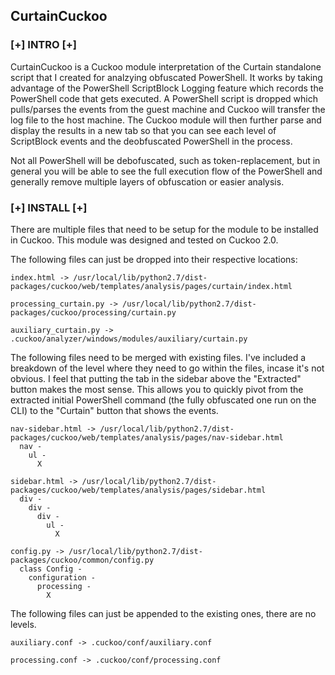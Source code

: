 ## CurtainCuckoo

### [+] INTRO [+]

CurtainCuckoo is a Cuckoo module interpretation of the Curtain standalone script that I created for analzying obfuscated PowerShell. It works by taking advantage of the PowerShell ScriptBlock Logging feature which records the PowerShell code that gets executed. A PowerShell script is dropped which pulls/parses the events from the guest machine and Cuckoo will transfer the log file to the host machine. The Cuckoo module will then further parse and display the results in a new tab so that you can see each level of ScriptBlock events and the deobfuscated PowerShell in the process.

Not all PowerShell will be debofuscated, such as token-replacement, but in general you will be able to see the full execution flow of the PowerShell and generally remove multiple layers of obfuscation or easier analysis.

### [+] INSTALL [+]

There are multiple files that need to be setup for the module to be installed in Cuckoo. This module was designed and tested on Cuckoo 2.0.

The following files can just be dropped into their respective locations:

```
index.html -> /usr/local/lib/python2.7/dist-packages/cuckoo/web/templates/analysis/pages/curtain/index.html

processing_curtain.py -> /usr/local/lib/python2.7/dist-packages/cuckoo/processing/curtain.py

auxiliary_curtain.py -> .cuckoo/analyzer/windows/modules/auxiliary/curtain.py
```

The following files need to be merged with existing files. I've included a breakdown of the level where they need to go within the files, incase it's not obvious. I feel that putting the tab in the sidebar above the "Extracted" button makes the most sense. This allows you to quickly pivot from the extracted initial PowerShell command (the fully obfuscated one run on the CLI) to the "Curtain" button that shows the events.

```
nav-sidebar.html -> /usr/local/lib/python2.7/dist-packages/cuckoo/web/templates/analysis/pages/nav-sidebar.html
  nav -
    ul -
      X

sidebar.html -> /usr/local/lib/python2.7/dist-packages/cuckoo/web/templates/analysis/pages/sidebar.html
  div -
    div -
      div -
        ul -
          X

config.py -> /usr/local/lib/python2.7/dist-packages/cuckoo/common/config.py
  class Config -
    configuration -
      processing -
        X
```

The following files can just be appended to the existing ones, there are no levels.

```
auxiliary.conf -> .cuckoo/conf/auxiliary.conf

processing.conf -> .cuckoo/conf/processing.conf
```
